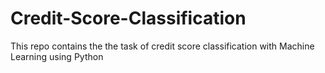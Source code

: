 # Credit-Score-Classification
This repo contains the the task of credit score classification with Machine Learning using Python
